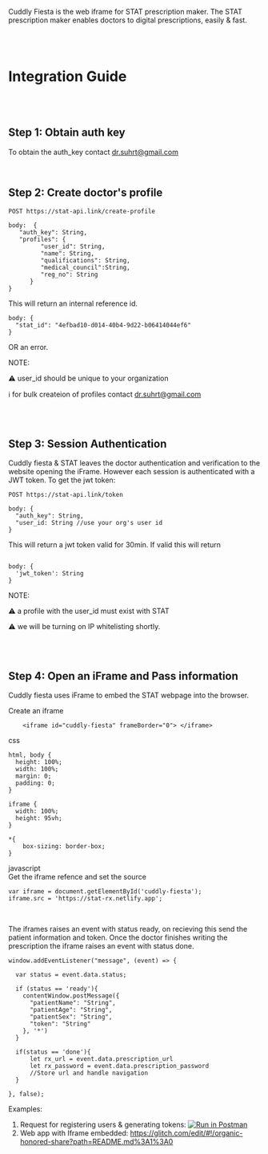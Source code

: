 Cuddly Fiesta is the web iframe for STAT prescription maker. The STAT prescription maker enables doctors to digital prescriptions, easily & fast.

<br /><br />
# Integration Guide #
<br /><br />
## Step 1: Obtain auth key ##

To obtain the auth_key contact [dr.suhrt@gmail.com](mailto:suhrt2@gmail.com?subject=Cuddly%20Fish%20auth%20key)

<br />

## Step 2: Create doctor's profile ##

```
POST https://stat-api.link/create-profile

body:  {
   "auth_key": String,
   "profiles": {
         "user_id": String,
         "name": String,
         "qualifications": String,
         "medical_council":String,
         "reg_no": String
      }
}
```

This will return an internal reference id.

```
body: {
  "stat_id": "4efbad10-d014-40b4-9d22-b06414044ef6"
}
```

OR an error.

NOTE: 

⚠️ user_id should be unique to your organization

ℹ️ for bulk createion of profiles contact [dr.suhrt@gmail.com](mailto:suhrt2@gmail.com?subject=Cuddly%20Fish%20auth%20key)


<br /><br />

## Step 3: Session Authentication ##

Cuddly fiesta & STAT leaves the doctor authentication and verification to the website opening the iFrame. However each session is authenticated with a JWT token. To get the jwt token:

```
POST https://stat-api.link/token

body: {
  "auth_key": String,
  "user_id: String //use your org's user id 
}

```

This will return a jwt token valid for 30min. If valid this will return


```

body: {
  'jwt_token': String
}

```
NOTE: 

⚠️ a profile with the user_id must exist with STAT

⚠️ we will be turning on IP whitelisting shortly.

<br /><br />
## Step 4: Open an iFrame and Pass information ##
Cuddly fiesta uses iFrame to embed the STAT webpage into the browser.

Create an iframe 
```
    <iframe id="cuddly-fiesta" frameBorder="0"> </iframe>
```

css
```
html, body {
  height: 100%;
  width: 100%;
  margin: 0;
  padding: 0;
}

iframe {
  width: 100%;
  height: 95vh;
}

*{
    box-sizing: border-box;
}
```

javascript 
<br/>
Get the iframe refence and set the source
```
var iframe = document.getElementById('cuddly-fiesta');
iframe.src = 'https://stat-rx.netlify.app';
```
<br>

The iframes raises an event with status ready, on recieving this send the patient information and token.
Once the doctor finishes writing the prescription the iframe raises an event with status done.  

```
window.addEventListener("message", (event) => {
  
  var status = event.data.status;
  
  if (status == 'ready'){
    contentWindow.postMessage({
      "patientName": "String",
      "patientAge": "String",
      "patientSex": "String",
      "token": "String"
    }, '*')
  }
    
  if(status == 'done'){
      let rx_url = event.data.prescription_url
      let rx_password = event.data.prescription_password
      //Store url and handle navigation
  }
    
}, false);

```

Examples:
1. Request for registering users & generating tokens:  [![Run in Postman](https://run.pstmn.io/button.svg)](https://god.gw.postman.com/run-collection/17756415-70efa4d9-d3ae-481d-9fd4-2d3437d40660?action=collection%2Ffork&collection-url=entityId%3D17756415-70efa4d9-d3ae-481d-9fd4-2d3437d40660%26entityType%3Dcollection%26workspaceId%3D7631ec9c-9cfc-4a30-8344-451e39828421)
2. Web app with Iframe embedded: https://glitch.com/edit/#!/organic-honored-share?path=README.md%3A1%3A0
